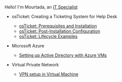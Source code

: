 Hello! I'm Mourtada, an <a href="https://www.linkedin.com/in/mourtada-mbaye-724085272/">IT Specialist</a>
<ul>
  <li>osTicket: Creating a Ticketing System for Help Desk</li>
  <ul>
    <li><a href="https://github.com/mmbaye2000/Help-Desk-Ticketing-System-Creation">osTicket: Prerequisites and Installation</a></li>
    <li><a href="https://github.com/mmbaye2000/install-configuration">osTicket: Post-Installation Configuration</a></li>
    <li><a href="https://github.com/mmbaye2000/ticket-use-cases">osTicket: Lifecycle Examples</a></li>
  </ul>
</ul>

<ul>
  <li>Microsoft Azure</li>
  <ul>
    <li><a href="https://github.com/mmbaye2000/Local-Active-Directory-Setup">Setting up Active Directory with Azure VMs</a></li>
  </ul>
</ul>

<ul>
  <li>Virtual Private Network</li>
  <ul>
    <li><a href="https://github.com/mmbaye2000/vpn-setup">VPN setup in Virtual Machine</a></li>
  </ul>
</ul>
